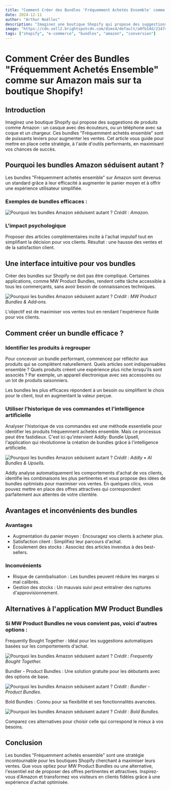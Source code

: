 ```yaml
---
title: "Comment Créer des Bundles 'Fréquemment Achetés Ensemble' comme sur Amazon mais sur ta boutique Shopify!"
date: 2024-12-11
author: "Arthur Noëllec"
description: "Imaginez une boutique Shopify qui propose des suggestions de produits comme Amazon : un casque avec des écouteurs, ou un téléphone avec sa coque et un chargeur. Ces bundles 'Fréquemment achetés ensemble' sont de puissants leviers pour augmenter les ventes. Cet article vous guide pour mettre en place cette stratégie, à l'aide d'outils performants, en maximisant vos chances de succès."
image: "https://cdn.sell2.brightspotcdn.com/dims4/default/a0fb1dd/2147483647/strip/false/crop/3200x1800+0+167/resize/1200x675!/quality/90/?url=https%3A%2F%2Fsell2-production-sell2.s3.us-west-2.amazonaws.com%2Fbrightspot%2F09%2Fcf%2F3d75658346289ac5fa26d6766efb%2Fproduct-bundle-lofi-lede.jpg"
tags: ["shopify", "e-commerce", "bundles", "amazon", "conversion"]
---
```


# Comment Créer des Bundles "Fréquemment Achetés Ensemble" comme sur Amazon mais sur ta boutique Shopify!

## Introduction

Imaginez une boutique Shopify qui propose des suggestions de produits comme Amazon : un casque avec des écouteurs, ou un téléphone avec sa coque et un chargeur. Ces bundles "Fréquemment achetés ensemble" sont de puissants leviers pour augmenter les ventes. Cet article vous guide pour mettre en place cette stratégie, à l'aide d'outils performants, en maximisant vos chances de succès.

## Pourquoi les bundles Amazon séduisent autant ?

Les bundles "Fréquemment achetés ensemble" sur Amazon sont devenus un standard grâce à leur efficacité à augmenter le panier moyen et à offrir une expérience utilisateur simplifiée.

### Exemples de bundles efficaces :

![Pourquoi les bundles Amazon séduisent autant ?](../images/Bundle-amazon.png)
*Crédit : Amazon.*

### L'impact psychologique

Proposer des articles complémentaires incite à l'achat impulsif tout en simplifiant la décision pour vos clients. Résultat : une hausse des ventes et de la satisfaction client.

## Une interface intuitive pour vos bundles

Créer des bundles sur Shopify ne doit pas être compliqué. Certaines applications, comme MW Product Bundles, rendent cette tâche accessible à tous les commerçants, sans avoir besoin de connaissances techniques.

![Pourquoi les bundles Amazon séduisent autant ?](../images/presentation-MW-Product-Bundle.webp)
*Crédit : MW Product Bundles & Add‑ons.*

L'objectif est de maximiser vos ventes tout en rendant l'expérience fluide pour vos clients.

## Comment créer un bundle efficace ?

### Identifier les produits à regrouper

Pour concevoir un bundle performant, commencez par réfléchir aux produits qui se complètent naturellement. Quels articles sont indispensables ensemble ? Quels produits créent une expérience plus riche lorsqu'ils sont associés ? Par exemple, un appareil électronique avec ses accessoires ou un lot de produits saisonniers.

Les bundles les plus efficaces répondent à un besoin ou simplifient le choix pour le client, tout en augmentant la valeur perçue.

### Utiliser l'historique de vos commandes et l'intelligence artificielle

Analyser l'historique de vos commandes est une méthode essentielle pour identifier les produits fréquemment achetés ensemble. Mais ce processus peut être fastidieux. C'est ici qu'intervient Addly: Bundle Upsell, l'application qui révolutionne la création de bundles grâce à l'intelligence artificielle.

![Pourquoi les bundles Amazon séduisent autant ?](../images/Addly-AI-bundles.png)
*Crédit : Addly • AI Bundles & Upsells.*

Addly analyse automatiquement les comportements d'achat de vos clients, identifie les combinaisons les plus pertinentes et vous propose des idées de bundles optimisés pour maximiser vos ventes. En quelques clics, vous pouvez mettre en place des offres attractives qui correspondent parfaitement aux attentes de votre clientèle.

## Avantages et inconvénients des bundles

### Avantages

- Augmentation du panier moyen : Encouragez vos clients à acheter plus.
- Satisfaction client : Simplifiez leur parcours d'achat.
- Écoulement des stocks : Associez des articles invendus à des best-sellers.

### Inconvénients

- Risque de cannibalisation : Les bundles peuvent réduire les marges si mal calibrés.
- Gestion des stocks : Un mauvais suivi peut entraîner des ruptures d'approvisionnement.

## Alternatives à l'application MW Product Bundles

### Si MW Product Bundles ne vous convient pas, voici d'autres options :

Frequently Bought Together : Idéal pour les suggestions automatiques basées sur les comportements d'achat.

![Pourquoi les bundles Amazon séduisent autant ?](../images/Frequently-Bought-Together.png)
*Crédit : Frequently Bought Together.*

Bundler - Product Bundles : Une solution gratuite pour les débutants avec des options de base.

![Pourquoi les bundles Amazon séduisent autant ?](../images/Bundler-Product-Bundles.png)
*Crédit : Bundler - Product Bundles.*

Bold Bundles : Connu pour sa flexibilité et ses fonctionnalités avancées.

![Pourquoi les bundles Amazon séduisent autant ?](../images/Bold-Bundles.png)
*Crédit : Bold Bundles.*

Comparez ces alternatives pour choisir celle qui correspond le mieux à vos besoins.

## Conclusion

Les bundles "Fréquemment achetés ensemble" sont une stratégie incontournable pour les boutiques Shopify cherchant à maximiser leurs ventes. Que vous optiez pour MW Product Bundles ou une alternative, l'essentiel est de proposer des offres pertinentes et attractives. Inspirez-vous d'Amazon et transformez vos visiteurs en clients fidèles grâce à une expérience d'achat optimisée.